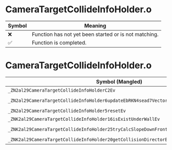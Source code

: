# CameraTargetCollideInfoHolder.o
| Symbol | Meaning 
| ------------- | ------------- 
| :x: | Function has not yet been started or is not matching. 
| :white_check_mark: | Function is completed. 


# CameraTargetCollideInfoHolder.o
| Symbol (Mangled) | Symbol (Demangled) | Decompiled? |
| ------------- |  ------------- | ------------- |
| `_ZN2al29CameraTargetCollideInfoHolderC2Ev` | `al::CameraTargetCollideInfoHolder::CameraTargetCollideInfoHolder(void)` | :x: |
| `_ZN2al29CameraTargetCollideInfoHolder6updateEbRKN4sead7Vector3IfEES5_S5_` | `al::CameraTargetCollideInfoHolder::update(bool,sead::Vector3<float> const&,sead::Vector3<float> const&,sead::Vector3<float> const&)` | :x: |
| `_ZN2al29CameraTargetCollideInfoHolder5resetEv` | `al::CameraTargetCollideInfoHolder::reset(void)` | :x: |
| `_ZNK2al29CameraTargetCollideInfoHolder16isExistUnderWallEv` | `al::CameraTargetCollideInfoHolder::isExistUnderWall(void)const` | :x: |
| `_ZNK2al29CameraTargetCollideInfoHolder25tryCalcSlopeDownFrontDirHEPN4sead7Vector3IfEE` | `al::CameraTargetCollideInfoHolder::tryCalcSlopeDownFrontDirH(sead::Vector3<float> *)const` | :x: |
| `_ZNK2al29CameraTargetCollideInfoHolder20getCollisionDirectorEv` | `al::CameraTargetCollideInfoHolder::getCollisionDirector(void)const` | :x: |
